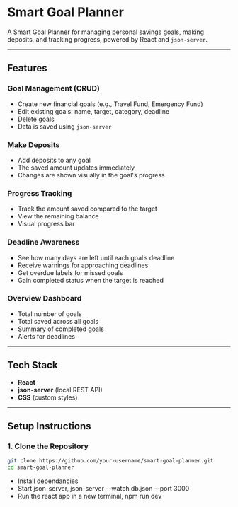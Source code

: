 # Smart Goal Planner

A Smart Goal Planner for managing personal savings goals, making deposits, and tracking progress, powered by React and `json-server`.

---

## Features

### Goal Management (CRUD)
- Create new financial goals (e.g., Travel Fund, Emergency Fund)
- Edit existing goals: name, target, category, deadline
- Delete goals
- Data is saved using `json-server`

### Make Deposits
- Add deposits to any goal
- The saved amount updates immediately
- Changes are shown visually in the goal's progress

### Progress Tracking
- Track the amount saved compared to the target
- View the remaining balance
- Visual progress bar

### Deadline Awareness
- See how many days are left until each goal’s deadline
- Receive warnings for approaching deadlines
- Get overdue labels for missed goals
- Gain completed status when the target is reached

### Overview Dashboard
- Total number of goals
- Total saved across all goals
- Summary of completed goals
- Alerts for deadlines

---

## Tech Stack

- **React**
- **json-server** (local REST API)
- **CSS** (custom styles)

---

## Setup Instructions

### 1. Clone the Repository

```bash
git clone https://github.com/your-username/smart-goal-planner.git
cd smart-goal-planner
```
- Install dependancies
- Start json-server, json-server --watch db.json --port 3000
- Run the react app in a new terminal, npm run dev


